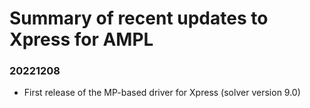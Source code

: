 Summary of recent updates to Xpress for AMPL
============================================

### 20221208
- First release of the MP-based driver for Xpress (solver version 9.0)